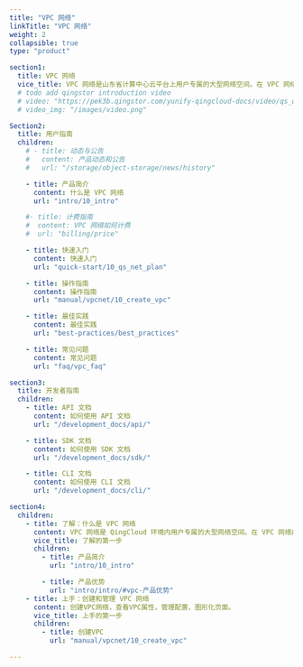 ```yaml
---
title: "VPC 网络"
linkTitle: "VPC 网络"
weight: 2
collapsible: true
type: "product"

section1:
  title: VPC 网络
  vice_title: VPC 网络是山东省计算中心云平台上用户专属的大型网络空间。在 VPC 网络内，您可以自定义 IP 地址范围、创建子网，并在子网内创建云服务器/数据库/大数据等各种云资源。
  # todo add qingstor introduction video
  # video: "https://pek3b.qingstor.com/yunify-qingcloud-docs/video/qs_qingcloud_vpc_0723.mp4"
  # video_img: "/images/video.png"

Section2:
  title: 用户指南
  children:
    # - title: 动态与公告
    #   content: 产品动态和公告
    #   url: "/storage/object-storage/news/history"

    - title: 产品简介
      content: 什么是 VPC 网络
      url: "intro/10_intro"

    #- title: 计费指南
    #  content: VPC 网络如何计费
    #  url: "billing/price"

    - title: 快速入门
      content: 快速入门
      url: "quick-start/10_qs_net_plan"

    - title: 操作指南
      content: 操作指南
      url: "manual/vpcnet/10_create_vpc"

    - title: 最佳实践
      content: 最佳实践
      url: "best-practices/best_practices"

    - title: 常见问题
      content: 常见问题
      url: "faq/vpc_faq"

section3:
  title: 开发者指南
  children:
    - title: API 文档
      content: 如何使用 API 文档
      url: "/development_docs/api/"

    - title: SDK 文档
      content: 如何使用 SDK 文档
      url: "/development_docs/sdk/"

    - title: CLI 文档
      content: 如何使用 CLI 文档
      url: "/development_docs/cli/"

section4:
  children:
    - title: 了解：什么是 VPC 网络
      content: VPC 网络是 QingCloud 环境内用户专属的大型网络空间。在 VPC 网络内，您可以自定义 IP 地址范围、创建子网，并在子网内创建云服务器/数据库/大数据等各种云资源。
      vice_title: 了解的第一步
      children:
        - title: 产品简介
          url: "intro/10_intro"

        - title: 产品优势
          url: "intro/intro/#vpc-产品优势"
    - title: 上手：创建和管理 VPC 网络
      content: 创建VPC网络，查看VPC属性，管理配置，图形化页面。
      vice_title: 上手的第一步
      children:
        - title: 创建VPC
          url: "manual/vpcnet/10_create_vpc"

---
```


<!-- type: "product" 这个参数表明这是一个产品index页面 -->
<!-- section1 为产品index页面 主标题 副标题 video  video_img为视频图片  -->
<!-- section2 为产品index页面 第一个大块的用户文档配置  -->
<!-- section3 为产品index页面 第二个大块的开发者文档配置  -->
<!-- section4 为产品index页面 第三个大块的学习路径配置  -->
